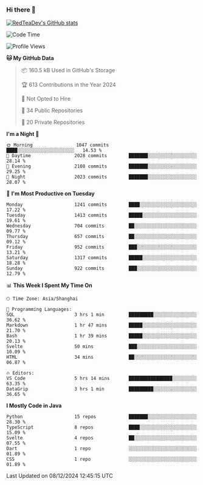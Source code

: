### Hi there 👋

<!--
**RedTeaDev/RedTeaDev** is a ✨ _special_ ✨ repository because its `README.md` (this file) appears on your GitHub profile.

Here are some ideas to get you started:

- 🔭 I’m currently working on ...
- 🌱 I’m currently learning ...
- 👯 I’m looking to collaborate on ...
- 🤔 I’m looking for help with ...
- 💬 Ask me about ...
- 📫 How to reach me: ...
- 😄 Pronouns: ...
- ⚡ Fun fact: ...
-->

<!--
[![wakatime](https://wakatime.com/badge/user/6b101ed0-04c0-4490-9283-eb61f2efff96.svg)](https://wakatime.com/@6b101ed0-04c0-4490-9283-eb61f2efff96)
!-->

[![RedTeaDev's GitHub stats](https://github-readme-stats.vercel.app/api?username=RedTeaDev\&include_all_commits=true)](https://github.com/anuraghazra/github-readme-stats)
<!--
[![willianrod's wakatime stats](https://github-readme-stats.vercel.app/api/wakatime?username=RedTeaDev)](https://github.com/anuraghazra/github-readme-stats)
!-->
<!--START_SECTION:waka-->
![Code Time](http://img.shields.io/badge/Code%20Time-2%2C790%20hrs%207%20mins-blue)

![Profile Views](http://img.shields.io/badge/Profile%20Views-0-blue)

**🐱 My GitHub Data** 

> 📦 160.5 kB Used in GitHub's Storage 
 > 
> 🏆 613 Contributions in the Year 2024
 > 
> 🚫 Not Opted to Hire
 > 
> 📜 34 Public Repositories 
 > 
> 🔑 20 Private Repositories 
 > 
**I'm a Night 🦉** 

```text
🌞 Morning                1047 commits        ████░░░░░░░░░░░░░░░░░░░░░   14.53 % 
🌆 Daytime                2028 commits        ███████░░░░░░░░░░░░░░░░░░   28.14 % 
🌃 Evening                2108 commits        ███████░░░░░░░░░░░░░░░░░░   29.25 % 
🌙 Night                  2023 commits        ███████░░░░░░░░░░░░░░░░░░   28.07 % 
```
📅 **I'm Most Productive on Tuesday** 

```text
Monday                   1241 commits        ████░░░░░░░░░░░░░░░░░░░░░   17.22 % 
Tuesday                  1413 commits        █████░░░░░░░░░░░░░░░░░░░░   19.61 % 
Wednesday                704 commits         ██░░░░░░░░░░░░░░░░░░░░░░░   09.77 % 
Thursday                 657 commits         ██░░░░░░░░░░░░░░░░░░░░░░░   09.12 % 
Friday                   952 commits         ███░░░░░░░░░░░░░░░░░░░░░░   13.21 % 
Saturday                 1317 commits        █████░░░░░░░░░░░░░░░░░░░░   18.28 % 
Sunday                   922 commits         ███░░░░░░░░░░░░░░░░░░░░░░   12.79 % 
```


📊 **This Week I Spent My Time On** 

```text
🕑︎ Time Zone: Asia/Shanghai

💬 Programming Languages: 
SQL                      3 hrs 1 min         █████████░░░░░░░░░░░░░░░░   36.62 % 
Markdown                 1 hr 47 mins        █████░░░░░░░░░░░░░░░░░░░░   21.70 % 
Bash                     1 hr 39 mins        █████░░░░░░░░░░░░░░░░░░░░   20.13 % 
Svelte                   50 mins             ███░░░░░░░░░░░░░░░░░░░░░░   10.09 % 
HTML                     34 mins             ██░░░░░░░░░░░░░░░░░░░░░░░   06.87 % 

🔥 Editors: 
VS Code                  5 hrs 14 mins       ████████████████░░░░░░░░░   63.35 % 
DataGrip                 3 hrs 1 min         █████████░░░░░░░░░░░░░░░░   36.65 % 
```

**I Mostly Code in Java** 

```text
Python                   15 repos            ███████░░░░░░░░░░░░░░░░░░   28.30 % 
TypeScript               8 repos             ████░░░░░░░░░░░░░░░░░░░░░   15.09 % 
Svelte                   4 repos             ██░░░░░░░░░░░░░░░░░░░░░░░   07.55 % 
Dart                     1 repo              ░░░░░░░░░░░░░░░░░░░░░░░░░   01.89 % 
CSS                      1 repo              ░░░░░░░░░░░░░░░░░░░░░░░░░   01.89 % 
```




 Last Updated on 08/12/2024 12:45:15 UTC
<!--END_SECTION:waka-->


